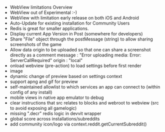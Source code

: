 - WebView limitations Overview
- WebView out of Experimental :-)
- WebView with limitation early release on both iOS and Android
- Auto-Update for existing installation for Community Users
- Redis is great for smaller applications.
- Display current App Version in Post (somewhere for developers)
- Share "File" object through the postMessage (string) to allow sharing screenshots of the game
- Allow data origin to be uploaded so that one can share a screenshot directly as a comment
  message
  :
  "Error uploading media: Error: ServerCallRequired"
  origin
  :
  "local"
- onload webview (pre-action) to load settings before first render
- image
- dynamic change of preview based on settings context
- support apng and gif for preview
- self-maintained allowlist to which services an app can connect to (within config of any install)
- mobile views in native app emulator to debug
- clear instructions that src relates to blocks and webroot to webview (src to avoid exposing all gamelogic)
- missing ".decr" redis logic in devvit wrapper
- global score across installations/subreddits
- add community icon/logo via context.reddit.getCurrentSubreddit()
